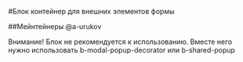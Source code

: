 #Блок контейнер для внешних элементов формы

##Мейнтейнеры 
@a-urukov  

Внимание! Блок не рекомендуется к использованию. Вместе него нужно использовать b-modal-popup-decorator или b-shared-popup  
